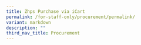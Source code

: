 ```yaml
---
title: Zhps Purchase via iCart
permalink: /for-staff-only/procurement/permalink/
variant: markdown
description: ""
third_nav_title: Procurement
---
```

